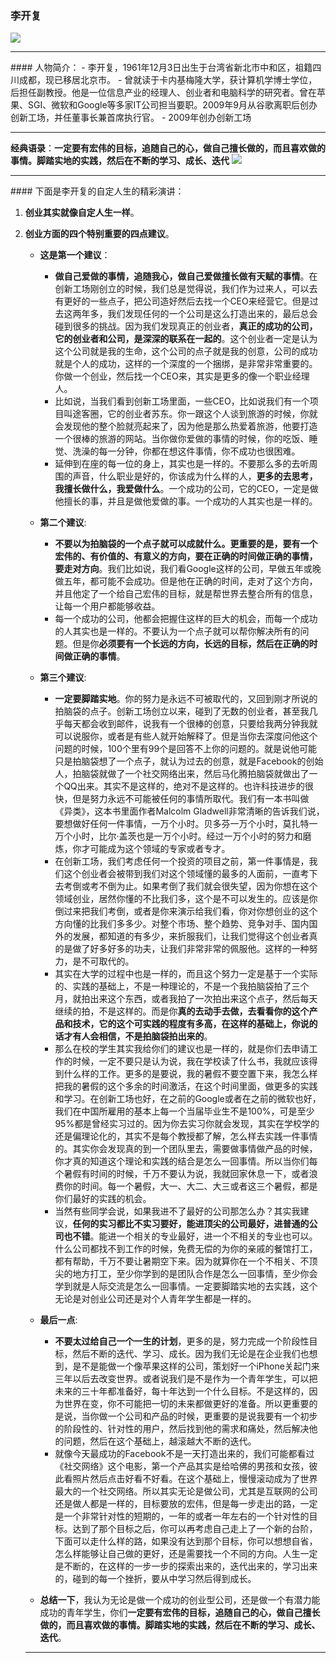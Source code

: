 ### 李开复
<a href="https://sm.ms/image/lDEYqwpOiIgctNP" target="_blank"><img src="https://i.loli.net/2019/10/13/lDEYqwpOiIgctNP.jpg" ></a>
<hr/>
#### 人物简介：
- 李开复，1961年12月3日出生于台湾省新北市中和区，祖籍四川成都，现已移居北京市。
- 曾就读于卡内基梅隆大学，获计算机学博士学位，后担任副教授。他是一位信息产业的经理人、创业者和电脑科学的研究者。曾在苹果、SGI、微软和Google等多家IT公司担当要职。2009年9月从谷歌离职后创办创新工场，并任董事长兼首席执行官。
- 2009年创办创新工场
<hr/>

**经典语录**：**一定要有宏伟的目标，追随自己的心，做自己擅长做的，而且喜欢做的事情。脚踏实地的实践，然后在不断的学习、成长、迭代**
<a href="https://sm.ms/image/NHf2jRdCzG65Xgu" target="_blank"><img src="https://i.loli.net/2019/10/13/NHf2jRdCzG65Xgu.jpg" ></a>
<hr/>
#### 下面是李开复的自定人生的精彩演讲：

1. **创业其实就像自定人生一样**。

2. **创业方面的四个特别重要的四点建议**。
    - **这是第一个建议**：
      - **做自己爱做的事情，追随我心，做自己爱做擅长做有天赋的事情**。在创新工场刚创立的时候，我们总是觉得说，我们作为过来人，可以去有更好的一些点子，把公司造好然后去找一个CEO来经营它。但是过去这两年多，我们发现任何的一个公司是这么打造出来的，最后总会碰到很多的挑战。因为我们发现真正的创业者，**真正的成功的公司，它的创业者和公司，是深深的联系在一起的**。这个创业者一定是认为这个公司就是我的生命，这个公司的点子就是我的创意，公司的成功就是个人的成功，这样的一个深度的一个捆绑，是非常非常重要的。你做一个创业，然后找一个CEO来，其实是更多的像一个职业经理人。
      - 比如说，当我们看到创新工场里面，一些CEO，比如说我们有一个项目叫途客圈，它的创业者苏东。你一跟这个人谈到旅游的时候，你就会发现他的整个脸就亮起来了，因为他是那么热爱着旅游，他要打造一个很棒的旅游的网站。当你做你爱做的事情的时候，你的吃饭、睡觉、洗澡的每一分钟，你都在想这件事情，你不成功也很困难。
      - 延伸到在座的每一位的身上，其实也是一样的。不要那么多的去听周围的声音，什么职业是好的，你该成为什么样的人，**更多的去思考，我擅长做什么，我爱做什么**。一个成功的公司，它的CEO，一定是做他擅长的事，并且是做他爱做的事。一个成功的人其实也是一样的。

    - **第二个建议**:
      - **不要以为拍脑袋的一个点子就可以成就什么。更重要的是，要有一个宏伟的、有价值的、有意义的方向，要在正确的时间做正确的事情，要走对方向**。我们比如说，我们看Google这样的公司，早做五年或晚做五年，都可能不会成功。但是他在正确的时间，走对了这个方向，并且他定了一个给自己宏伟的目标，就是帮世界去整合所有的信息，让每一个用户都能够收益。
      - 每一个成功的公司，他都会把握住这样的巨大的机会，而每一个成功的人其实也是一样的。不要认为一个点子就可以帮你解决所有的问题。但是你**必须要有一个长远的方向，长远的目标，然后在正确的时间做正确的事情**。
    - **第三个建议**:
      - **一定要脚踏实地**。你的努力是永远不可被取代的，又回到刚才所说的拍脑袋的点子。创新工场创立以来，碰到了无数的创业者，甚至我几乎每天都会收到邮件，说我有一个很棒的创意，只要给我两分钟我就可以说服你，或者是有些人就开始解释了。但是当你去深度问他这个问题的时候，100个里有99个是回答不上你的问题的。就是说他可能只是拍脑袋想了一个点子，就认为过去的创意，就是Facebook的创始人，拍脑袋就做了一个社交网络出来，然后马化腾拍脑袋就做出了一个QQ出来。其实不是这样的，绝对不是这样的。也许科技进步的很快，但是努力永远不可能被任何的事情所取代。我们有一本书叫做《异类》，这本书里面作者Malcolm Gladwell非常清晰的告诉我们说，要想做好任何一件事情，一万个小时。贝多芬一万个小时，莫扎特一万个小时，比尔·盖茨也是一万个小时。经过一万个小时的努力和磨炼，你才可能成为这个领域的专家或者专才。
      - 在创新工场，我们考虑任何一个投资的项目之前，第一件事情是，我们这个创业者会被带到我们对这个领域懂的最多的人面前，一直考下去考倒或考不倒为止。如果考倒了我们就会很失望，因为你想在这个领域创业，居然你懂的不比我们多，这个是不可以发生的。应该是你倒过来把我们考倒，或者是你来演示给我们看，你对你想创业的这个方向懂的比我们多多少。对整个市场、整个趋势、竞争对手、国内国外的发展，都知道的有多少，来折服我们，让我们觉得这个创业者真的是做了好多好多的功夫，让我们非常非常的佩服他。这样的一种努力，是不可取代的。
      - 其实在大学的过程中也是一样的，而且这个努力一定是基于一个实际的、实践的基础上，不是一种理论的，不是一个我拍脑袋拍了三个月，就拍出来这个东西，或者我拍了一次拍出来这个点子，然后每天继续的拍，不是这样的。而是你**真的去动手去做，去看看你的这个产品和技术，它的这个可实践的程度有多高，在这样的基础上，你说的话才有人会相信，不是拍脑袋拍出来的**。
      - 那么在校的学生其实我给你们的建议也是一样的，就是你们去申请工作的时候，一定不要只是认为说，我在学校读了什么书，我就应该得到什么样的工作。更多的是要说，我的暑假不要空置下来，我怎么样把我的暑假的这个多余的时间激活，在这个时间里面，做更多的实践和学习。在创新工场也好，在之前的Google或者在之前的微软也好，我们在中国所雇用的基本上每一个当届毕业生不是100%，可是至少95%都是曾经实习过的。因为你去实习你就会发现，其实在学校学的还是偏理论化的，其实不是每个教授都了解，怎么样去实践一件事情的。其实你会发现真的到一个团队里去，需要做事情做产品的时候，你才真的知道这个理论和实践的结合是怎么一回事情。所以当你们每个暑假有时间的时候，千万不要认为说，我就回家休息一下，或者浪费你的时间。每一个暑假，大一、大二、大三或者这三个暑假，都是你们最好的实践的机会。
      - 当然有些同学会说，如果我进不了最好的公司那怎么办？其实我建议，**任何的实习都比不实习要好，能进顶尖的公司最好，进普通的公司也不错**。能进一个相关的专业最好，进一个不相关的专业也可以。什么公司都找不到工作的时候，免费无偿的为你的亲戚的餐馆打工，都有帮助，千万不要让暑期空下来。因为就算你在一个不相关、不顶尖的地方打工，至少你学到的是团队合作是怎么一回事情，至少你会学到就是人际交流是怎么一回事情。一定要脚踏实地的去实践，这个无论是对创业公司还是对个人青年学生都是一样的。
    - **最后一点**:
      - **不要太过给自己一个一生的计划**，更多的是，努力完成一个阶段性目标，然后不断的迭代、学习、成长。因为我们无论是在企业我们也想到，是不是能做一个像苹果这样的公司，策划好一个iPhone关起门来三年以后去改变世界。或者说我们是不是作为一个青年学生，可以把未来的三十年都准备好，每十年达到一个什么目标。不是这样的，因为世界在变，你不可能把一切的未来都做更好的准备。所以更重要的是说，当你做一个公司和产品的时候，更重要的是说我要有一个初步的阶段性的、针对性的用户，然后找到他的需求和痛处，然后解决他的问题，然后在这个基础上，越滚越大不断的迭代。
      - 就像今天最成功的Facebook不是一天打造出来的，我们可能都看过《社交网络》这个电影，第一个产品其实是给哈佛的男孩和女孩，彼此看照片然后点击好看不好看。在这个基础上，慢慢滚动成为了世界最大的一个社交网络。所以其实无论是做公司，尤其是互联网的公司还是做人都是一样的，目标要放的宏伟，但是每一步走出的路，一定是一个非常针对性的短期的，一年的或者一年左右的一个针对性的目标。达到了那个目标之后，你可以再考虑自己走上了一个新的台阶，下面可以走什么样的路，如果没有达到那个目标，你可以想想自省，怎么样能够让自己做的更好，还是需要找一个不同的方向。人生一定是不断的，在这样的一步一步的探索出来的，迭代出来的，学习出来的，碰到的每一个挫折，要从中学习然后得到成长。
    - **总结一下**，我认为无论是做一个成功的创业型公司，还是做一个有潜力能成功的青年学生，你们**一定要有宏伟的目标，追随自己的心，做自己擅长做的，而且喜欢做的事情。脚踏实地的实践，然后在不断的学习、成长、迭代**。
    <hr/>